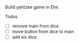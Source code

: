 Build yahtzee game in Elm.

Todos
- [ ] remove main from dice
- [ ] move button from dice to main
- [ ] add six dice
